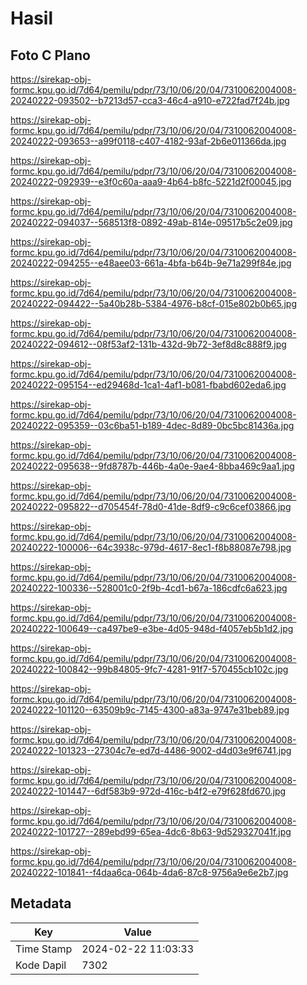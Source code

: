 # Hasil

## Foto C Plano

https://sirekap-obj-formc.kpu.go.id/7d64/pemilu/pdpr/73/10/06/20/04/7310062004008-20240222-093502--b7213d57-cca3-46c4-a910-e722fad7f24b.jpg

https://sirekap-obj-formc.kpu.go.id/7d64/pemilu/pdpr/73/10/06/20/04/7310062004008-20240222-093653--a99f0118-c407-4182-93af-2b6e011366da.jpg

https://sirekap-obj-formc.kpu.go.id/7d64/pemilu/pdpr/73/10/06/20/04/7310062004008-20240222-092939--e3f0c60a-aaa9-4b64-b8fc-5221d2f00045.jpg

https://sirekap-obj-formc.kpu.go.id/7d64/pemilu/pdpr/73/10/06/20/04/7310062004008-20240222-094037--568513f8-0892-49ab-814e-09517b5c2e09.jpg

https://sirekap-obj-formc.kpu.go.id/7d64/pemilu/pdpr/73/10/06/20/04/7310062004008-20240222-094255--e48aee03-661a-4bfa-b64b-9e71a299f84e.jpg

https://sirekap-obj-formc.kpu.go.id/7d64/pemilu/pdpr/73/10/06/20/04/7310062004008-20240222-094422--5a40b28b-5384-4976-b8cf-015e802b0b65.jpg

https://sirekap-obj-formc.kpu.go.id/7d64/pemilu/pdpr/73/10/06/20/04/7310062004008-20240222-094612--08f53af2-131b-432d-9b72-3ef8d8c888f9.jpg

https://sirekap-obj-formc.kpu.go.id/7d64/pemilu/pdpr/73/10/06/20/04/7310062004008-20240222-095154--ed29468d-1ca1-4af1-b081-fbabd602eda6.jpg

https://sirekap-obj-formc.kpu.go.id/7d64/pemilu/pdpr/73/10/06/20/04/7310062004008-20240222-095359--03c6ba51-b189-4dec-8d89-0bc5bc81436a.jpg

https://sirekap-obj-formc.kpu.go.id/7d64/pemilu/pdpr/73/10/06/20/04/7310062004008-20240222-095638--9fd8787b-446b-4a0e-9ae4-8bba469c9aa1.jpg

https://sirekap-obj-formc.kpu.go.id/7d64/pemilu/pdpr/73/10/06/20/04/7310062004008-20240222-095822--d705454f-78d0-41de-8df9-c9c6cef03866.jpg

https://sirekap-obj-formc.kpu.go.id/7d64/pemilu/pdpr/73/10/06/20/04/7310062004008-20240222-100006--64c3938c-979d-4617-8ec1-f8b88087e798.jpg

https://sirekap-obj-formc.kpu.go.id/7d64/pemilu/pdpr/73/10/06/20/04/7310062004008-20240222-100336--528001c0-2f9b-4cd1-b67a-186cdfc6a623.jpg

https://sirekap-obj-formc.kpu.go.id/7d64/pemilu/pdpr/73/10/06/20/04/7310062004008-20240222-100649--ca497be9-e3be-4d05-948d-f4057eb5b1d2.jpg

https://sirekap-obj-formc.kpu.go.id/7d64/pemilu/pdpr/73/10/06/20/04/7310062004008-20240222-100842--99b84805-9fc7-4281-91f7-570455cb102c.jpg

https://sirekap-obj-formc.kpu.go.id/7d64/pemilu/pdpr/73/10/06/20/04/7310062004008-20240222-101120--63509b9c-7145-4300-a83a-9747e31beb89.jpg

https://sirekap-obj-formc.kpu.go.id/7d64/pemilu/pdpr/73/10/06/20/04/7310062004008-20240222-101323--27304c7e-ed7d-4486-9002-d4d03e9f6741.jpg

https://sirekap-obj-formc.kpu.go.id/7d64/pemilu/pdpr/73/10/06/20/04/7310062004008-20240222-101447--6df583b9-972d-416c-b4f2-e79f628fd670.jpg

https://sirekap-obj-formc.kpu.go.id/7d64/pemilu/pdpr/73/10/06/20/04/7310062004008-20240222-101727--289ebd99-65ea-4dc6-8b63-9d529327041f.jpg

https://sirekap-obj-formc.kpu.go.id/7d64/pemilu/pdpr/73/10/06/20/04/7310062004008-20240222-101841--f4daa6ca-064b-4da6-87c8-9756a9e6e2b7.jpg


## Metadata

| Key        | Value               |
| ---------- | ------------------- |
| Time Stamp | 2024-02-22 11:03:33 |
| Kode Dapil | 7302                |



